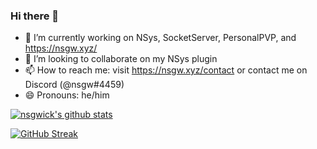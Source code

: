 ### Hi there 👋

<!--
**nsgwick/nsgwick** is a ✨ _special_ ✨ repository because its `README.md` (this file) appears on your GitHub profile.

Here are some ideas to get you started:

- 🔭 I’m currently working on ...
- 🌱 I’m currently learning ...
- 👯 I’m looking to collaborate on ...
- 🤔 I’m looking for help with ...
- 💬 Ask me about ...
- 📫 How to reach me: ...
- 😄 Pronouns: ...
- ⚡ Fun fact: ...
-->

- 🔭 I’m currently working on NSys, SocketServer, PersonalPVP, and https://nsgw.xyz/
- 👯 I’m looking to collaborate on my NSys plugin
- 📫 How to reach me: visit https://nsgw.xyz/contact or contact me on Discord (@nsgw#4459)
- 😄 Pronouns: he/him

[![nsgwick's github stats](https://github-readme-stats.vercel.app/api?username=nsgwick&show_icons=true&include_all_commits=true&theme=maroongold)](https://github.com/nsgwick/nsgwick)

[![GitHub Streak](https://github-readme-streak-stats.herokuapp.com/?user=nsgwick&theme=maroongold)](https://git.io/streak-stats)

